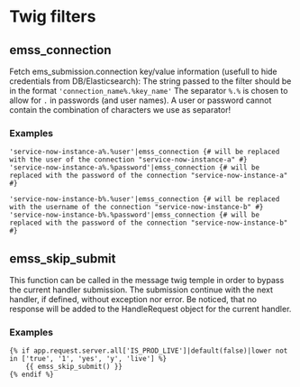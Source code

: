 # Twig filters
## emss_connection

Fetch ems_submission.connection key/value information (usefull to hide credentials from DB/Elasticsearch):
The string passed to the filter should be in the format `'connection_name%.%key_name'` The separator `%.%` is chosen to allow for `.` in passwords (and user names). A user or password cannot contain the combination of characters we use as separator!

### Examples
```twig
'service-now-instance-a%.%user'|emss_connection {# will be replaced with the user of the connection "service-now-instance-a" #}
'service-now-instance-a%.%password'|emss_connection {# will be replaced with the password of the connection "service-now-instance-a" #}

'service-now-instance-b%.%user'|emss_connection {# will be replaced with the username of the connection "service-now-instance-b" #}
'service-now-instance-b%.%password'|emss_connection {# will be replaced with the password of the connection "service-now-instance-b" #}
```

## emss_skip_submit

This function can be called in the message twig temple in order to bypass the current handler submission. The submission continue with the next handler, if defined, without exception nor error.
Be noticed, that no response will be added to the HandleRequest object for the current handler.

### Examples
```twig
{% if app.request.server.all['IS_PROD_LIVE']|default(false)|lower not in ['true', '1', 'yes', 'y', 'live'] %}
    {{ emss_skip_submit() }}
{% endif %}
```